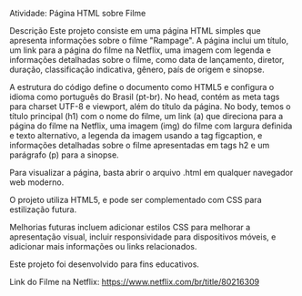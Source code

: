 Atividade: Página HTML sobre Filme

Descrição
Este projeto consiste em uma página HTML simples que apresenta informações sobre o filme "Rampage". A página inclui um título, um link para a página do filme na Netflix, uma imagem com legenda e informações detalhadas sobre o filme, como data de lançamento, diretor, duração, classificação indicativa, gênero, país de origem e sinopse.

A estrutura do código define o documento como HTML5 e configura o idioma como português do Brasil (pt-br). No head, contém as meta tags para charset UTF-8 e viewport, além do título da página. No body, temos o título principal (h1) com o nome do filme, um link (a) que direciona para a página do filme na Netflix, uma imagem (img) do filme com largura definida e texto alternativo, a legenda da imagem usando a tag figcaption, e informações detalhadas sobre o filme apresentadas em tags h2 e um parágrafo (p) para a sinopse.

Para visualizar a página, basta abrir o arquivo .html em qualquer navegador web moderno.

O projeto utiliza HTML5, e pode ser complementado com CSS para estilização futura.

Melhorias futuras incluem adicionar estilos CSS para melhorar a apresentação visual, incluir responsividade para dispositivos móveis, e adicionar mais informações ou links relacionados.

Este projeto foi desenvolvido para fins educativos.

Link do Filme na Netflix: https://www.netflix.com/br/title/80216309

